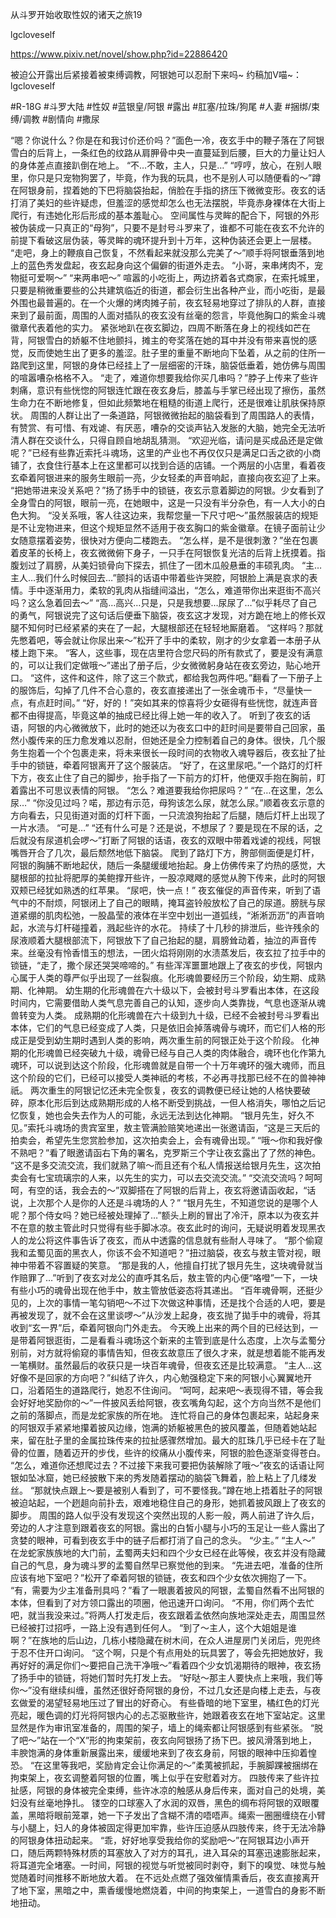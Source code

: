 从斗罗开始收取性奴的诸天之旅19

lgcloveself

https://www.pixiv.net/novel/show.php?id=22886420

被迫公开露出后紧接着被束缚调教，阿银她可以忍耐下来吗~
约稿加V喵~：lgcloveself

#R-18G
#斗罗大陆
#性奴
#蓝银皇/阿银
#露出
#肛塞/拉珠/狗尾
#人妻
#捆绑/束缚/调教
#剧情向
#撒尿


“嗯？你说什么？你是在和我讨价还价吗？”面色一冷，夜玄手中的鞭子落在了阿银雪白的后背上，一条红色的纹路从肩胛骨中央一直蔓延到后腰，巨大的力量让妇人的身体差点直接趴倒在地上。
“不…不敢，主人，只是…”
“哼哼，放心，在别人眼里，你只是只宠物狗罢了，毕竟，作为我的玩具，也不是别人可以随便看的～”蹲在阿银身前，捏着她的下巴将脑袋抬起，俏脸在手指的挤压下微微变形。夜玄的话打消了美妇的些许疑虑，但羞涩的感觉却怎么也无法摆脱，毕竟赤身裸体在大街上爬行，有违她化形后形成的基本羞耻心。
空间属性与灵眸的配合下，阿银的外形被伪装成一只真正的“母狗”，只要不是封号斗罗来了，谁都不可能在夜玄不允许的前提下看破这层伪装，等灵眸的魂环提升到十万年，这种伪装还会更上一层楼。
“走吧，身上的鞭痕自己恢复，不然看起来就没那么完美了～”顺手将阿银垂落到地上的蓝色秀发盘起，夜玄起身向这个偏僻的街道外走去。
“小哥，来串烤肉不，宠物挺可爱啊～”
“来两串吧～”
喧嚣的小吃街上，两边挤着各式商家，在索托城里，只要是稍微重要些的公共建筑临近的街道，都会衍生出各种产业，而小吃街，是最外围也最普遍的。在一个火爆的烤肉摊子前，夜玄轻易地穿过了排队的人群，直接来到了最前面，周围的人面对插队的夜玄没有丝毫的怨言，毕竟他胸口的紫金斗魂徽章代表着他的实力。
紧张地趴在夜玄脚边，四周不断落在身上的视线如芒在背，阿银雪白的娇躯不住地颤抖，摊主的夸奖落在她的耳中并没有带来喜悦的感觉，反而使她生出了更多的羞涩。肚子里的重量不断地向下坠着，从之前的住所一路爬到这里，阿银的身体已经挂上了一层细密的汗珠，脑袋低垂着，她仿佛与周围的喧嚣嘈杂格格不入。
“走了，难道你想要我给你买几串吗？”脖子上传来了些许刺痛，意识有些恍惚的阿银连忙跟在夜玄身后，膝盖与手掌已经出现了擦伤，虽然生命力在不断地修复，但如此频繁地在粗糙的街道上爬行，还是很难让肌肤保持原状。
周围的人群让出了一条道路，阿银微微抬起的脑袋看到了周围路人的表情，有赞赏、有可惜、有戏谑、有厌恶，嘈杂的交谈声钻入发胀的大脑，她完全无法听清人群在交谈什么，只得自顾自地胡乱猜测。
“欢迎光临，请问是买成品还是定做呢？”已经有些靠近索托斗魂场，这里的产业也不再仅仅只是满足口舌之欲的小商铺了，衣食住行基本上在这里都可以找到合适的店铺。一个两层的小店里，看着夜玄牵着阿银进来的服务生眼前一亮，少女轻柔的声音响起，直接向夜玄迎了上来。
“把她带进来没关系吧？”扬了扬手中的锁链，夜玄示意着脚边的阿银。少女看到了全身雪白的阿银，眼前一亮，在她眼中，这是一只没有半分杂色，有一人大小的白色大狗。
“没关系哦，客人往这边来，我帮您量一下尺寸吧～”虽然服装店的规矩是不让宠物进来，但这个规矩显然不适用于夜玄胸口的紫金徽章。在镜子面前让少女随意摆着姿势，很快对方便向二楼跑去。
“怎么样，是不是很刺激？”坐在包裹着皮革的长椅上，夜玄微微俯下身子，一只手在阿银恢复光洁的后背上抚摸着。指腹划过了肩膀，从美妇锁骨向下探去，抓住了一团木瓜般悬垂的丰硕乳肉。
“主…主人…我们什么时候回去…”颤抖的话语中带着些许哭腔，阿银脸上满是哀求的表情。手中逐渐用力，柔软的乳肉从指缝间溢出，“怎么，难道带你出来逛街不高兴吗？这么急着回去～”
“高…高兴…只是，只是我想要…尿尿了…”似乎耗尽了自己的勇气，阿银说完了这句话后便垂下脑袋，夜玄这才发现，对方跪在地上的修长双腿不知何时已经紧紧的夹在了一起，大腿根部还在轻轻地厮磨着。
“这样吗？那就先憋着吧，等会就让你尿出来～”松开了手中的柔软，刚才的少女拿着一本册子从楼上跑下来。
“客人，这些事，现在店里符合您尺码的所有款式了，要是没有满意的，可以让我们定做哦～”递出了册子后，少女微微躬身站在夜玄旁边，贴心地开口。
“这件，这件和这件，除了这三个款式，都给我包两件吧。”翻看了一下册子上的服饰后，勾掉了几件不合心意的，夜玄直接递出了一张金魂币卡，“尽量快一点，有点赶时间。”
“好，好的！”突如其来的惊喜将少女砸得有些恍惚，就连声音都不由得提高，毕竟这单的抽成已经比得上她一年的收入了。
听到了夜玄的话语，阿银的内心微微放下，此时的她还以为夜玄口中的赶时间是要带自己回家，虽然小腹传来的压力愈发难以忍耐，但她还是全力控制着自己的身体。很快，几个服务生抱着一个个包裹走来，将未来很长一段时间的衣物收入魂导器后，夜玄扯了扯手中的锁链，牵着阿银离开了这个服装店。
“好了，在这里尿吧。”一个路灯的灯杆下方，夜玄止住了自己的脚步，抬手指了一下前方的灯杆，他便双手抱在胸前，盯着露出不可思议表情的阿银。
“怎么？难道要我给你把尿吗？”
“在…在这里，怎么尿…”
“你没见过吗？喏，那边有示范，母狗该怎么尿，就怎么尿。”顺着夜玄示意的方向看去，只见街道对面的灯杆下面，一只流浪狗抬起了后腿，随后灯杆上出现了一片水渍。
“可是…”
“还有什么可是？还是说，不想尿了？要是现在不尿的话，之后就没有尿道机会啰～”打断了阿银的话语，夜玄的双眼中带着戏谑的视线，阿银嘴唇开合了几次，最后颓然地低下脑袋。
爬到了路灯下方，胯部侧面便是灯杆，阿银的胸脯不断地起伏，随后一条腿缓缓地抬起。身上仿佛传来了灼热的感觉，大腿根部的拉扯将肥厚的美鲍撑开些许，一股凉飕飕的感觉从胯下传来，此时的阿银双颊已经犹如熟透的红苹果。
“尿吧，快一点！”
夜玄催促的声音传来，听到了语气中的不耐烦，阿银闭上了自己的眼睛，掩耳盗铃般放松了自己的尿道。膀胱与尿道紧绷的肌肉松弛，一股晶莹的液体在半空中划出一道弧线，“淅淅沥沥”的声音响起，水流与灯杆碰撞着，溅起些许的水花。
持续了十几秒的排泄后，些许残余的尿液顺着大腿根部流下，阿银放下了自己抬起的腿，肩膀耸动着，抽泣的声音传来。丝毫没有怜香惜玉的想法，一团火焰将刚刚的水渍蒸发后，夜玄拉了拉手中的锁链，“走了，撒个尿还哭哭啼啼的。”
有些浑浑噩噩地跟上了夜玄的步伐，阿银内心属于人类的尊严似乎出现了一丝裂痕。化形魂兽要经历三个阶段，幼生期、成熟期、化神期。
幼生期的化形魂兽在六十级以下，会被封号斗罗看出本体，在这段时间内，它需要借助人类气息完善自己的认知，逐步向人类靠拢，气息也逐渐从魂兽转变为人类。
成熟期的化形魂兽在六十级到九十级，已经不会被封号斗罗看出本体，它们的气息已经变成了人类，只是依旧会掉落魂骨与魂环，而它们人格的形成正是受到幼生期时遇到人类的影响，两次重生前的阿银正处于这个阶段。
化神期的化形魂兽已经突破九十级，魂骨已经与自己人类的肉体融合，魂环也化作第九魂环，可以说到达这个阶段，化形魂兽就是自带一个十万年魂环的强大魂师，而且这个阶段的它们，已经可以接受人类神祇的考核，不必再寻找那已经不在的兽神神祇。
两次重生的阿银记忆还未完全恢复，夜玄的调教便已经让她的人格快要破碎，原本化形后到达成熟期形成的人格不断受到挑战，一但人格消失，哪怕之后记忆恢复，她也会失去作为人的可能，永远无法到达化神期。
“银月先生，好久不见。”索托斗魂场的贵宾室里，敖主管满脸赔笑地递出一张邀请函，“这是三天后的拍卖会，希望先生您赏脸参加，这次拍卖会上，会有魂骨出现。”
“哦～你和我好像不熟吧？”看了眼邀请函右下角的署名，克罗斯三个字让夜玄露出了了然的神色。
“这不是多交流交流，我们就熟了嘛～而且还有个私人情报送给银月先生，这次拍卖会有七宝琉璃宗的人来，以先生的实力，可以去交流交流。”
“交流交流吗？呵呵呵，有空的话，我会去的～”双脚搭在了阿银的后背上，夜玄将邀请函收起，“话说，上次那个人是你的人还是斗魂场的人？”
“银月先生，不知道您说的是哪个人呢？那个侍女吗？她已经被处理掉了…”额头上刷的冒出了冷汗，原本以为夜玄并不在意的敖主管此时只觉得有些手脚冰凉。夜玄此时的询问，无疑说明着发现黑衣人的龙公将这件事告诉了夜玄，而从中透露的信息就有些耐人寻味了。
“那个偷窥我和孟蜀见面的黑衣人，你该不会不知道吧？”扭过脑袋，夜玄与敖主管对视，眼神中带着不容置疑的笑意。
“那是我的人，他擅自打扰了银月先生，这块魂骨就当作赔罪了…”听到了夜玄对龙公的直呼其名后，敖主管的内心便“咯噔”一下，一块有些小巧的魂骨出现在他手中，敖主管放低姿态将其递出。
“百年魂骨啊，还挺少见的，上次的事情一笔勾销吧～不过下次做这种事情，还是找个合适的人吧，要是再被发现了，就不会在这里谈啰～”从沙发上起身，夜玄抛了拋手中的魂骨，将其收到“玄一界”后，牵着阿银向门外走去。
今天晚上出来的两个目的已经达到，一是带着阿银逛街，二是看看斗魂场这个新来的主管到底是什么态度，上次与孟蜀分别前，对方就将偷窥的事情告知，但夜玄故意压了很久才来，就是想着能不能再发一笔横财。虽然最后的收获只是一块百年魂骨，但夜玄还是比较满意。
“主人…这好像不是回家的方向吧？”纠结了许久，内心勉强稳定下来的阿银小心翼翼地开口，沿着陌生的道路爬行，她忍不住询问。
“呵呵，起来吧～表现得不错，等会我会好好地奖励你的～”一件披风丢给阿银，夜玄嘴角勾起，这个方向当然不是他们之前的落脚点，而是龙蛇家族的所在地。
连忙将自己的身体包裹起来，站起身来的阿银双手紧紧地攥着披风边缘，饱满的娇躯被黑色的披风覆盖，但随着她站起来，留在肚子里的金属拉珠传来的拉扯感骤然增加。最大的肛珠几乎已经卡在了耻骨的位置，随着迈开的步伐，些许的绞痛从小腹传来，阿银的脸色逐渐变得苍白。
“怎么，难道你还想爬过去？不过接下来我可要把伪装解除了哦～”夜玄的话语让阿银如坠冰窟，她已经披散下来的秀发随着摆动的脑袋飞舞着，脸上粘上了几缕发丝。
“那就快点跟上～要是被别人看到了，可不要怪我。”蹲在地上捂着肚子的阿银被迫站起，一个趔趄向前扑去，艰难地稳住自己的身形，她抓着披风跟上了夜玄的脚步。
周围的路人似乎没有发现这个突然出现的人影一般，两人前进了许久后，旁边的人才注意到跟着夜玄的阿银。露出的白皙小腿与小巧的玉足让一些人露出了贪婪的眼神，可看到夜玄手中的链子后都打消了自己的念头。
“少主。”
“主人～”
在龙蛇家族族地的大门前，孟蜀两夫妇和四个少女已经在此等候，夜玄并没有隐藏自己的气息，身为魂斗罗的孟蜀自然早已察觉他的到来。
“先进去吧，准备的住所应该有地下室吧？”松开了牵着阿银的锁链，夜玄和四个少女依次拥抱了一下。
“有，需要为少主准备刑具吗？”看了一眼裹着披风的阿银，孟蜀自然看不出阿银的本体，但看到了对方领口露出的项圈，他迅速开口询问。
“不用，你们两个去忙吧，就当我没来过。”将两人打发走后，夜玄跟着孟依然向族地深处走去，周围显然已经被打过招呼，一路上没有遇到任何人。
“到了～主人，这个大姐姐是谁啊？”在族地的后山边，几栋小楼隐藏在树木间，在众人进屋房门关闭后，兜兜终于忍不住开口询问。
“这个啊，只是个有点用处的玩具罢了，等会先把她放好，我再好好的满足你们～要把自己洗干净哦～”看着四个少女饥渴期待的眼神，夜玄扬了扬手中的锁链，将她们暂时先打发上去。
“好哒～那主人要快点上来哦，我们等你～”没有继续纠缠，虽然还很好奇阿银的身份，不过几女还是向楼上走去，与夜玄做爱的渴望轻易地压过了冒出的好奇心。
有些昏暗的地下室里，橘红色的灯光亮起，暖色调的灯光将阿银内心的忐忑驱散些许，她跟着夜玄在地下室站定。这里显然是作为审讯室准备的，周围的架子，墙上的绳索都让阿银感到有些紧张。
“脱了吧～”站在一个“X”形的拘束架前，夜玄向阿银扬了扬下巴。披风滑落到地上，丰腴饱满的身体重新展露出来，缓缓地来到了夜玄身前，阿银的眼神中压抑着惶恐。
“在这里等我吧，奖励肯定会让你满足的～”柔荑被抓起，手腕脚踝被捆绑在拘束架上，夜玄调整着阿银的位置，嘴上似乎在安慰着对方。
四肢传来了些许拉扯感，阿银的身体被完全束缚，些许冰凉的触感从身后传来，面对自己的处境，美妇没有丝毫地挣扎。
镂空的口球塞入了水润的双唇，黑色的绸布将阿银的双眼覆盖，黑暗将眼前笼罩，她一下子发出了含糊不清的唔唔声。绳索一圈圈缠绕在小臂与小腿上，妇人的身体被固定得更加牢靠，些许压迫感从四肢传来，终于无法冷静的阿银身体扭动起来。
“乖，好好地享受我给你的奖励吧～”在阿银耳边小声开口，随后两颗特殊材质的耳塞放入了对方的耳孔，进入耳朵的耳塞迅速膨胀起来，将耳道完全堵塞。一时间，阿银的视觉与听觉被同时剥夺，剩下的嗅觉、味觉与触觉随着时间推移不断地放大着。
在不远处点燃了强效催情熏香后，夜玄直接离开了地下室，黑暗之中，熏香缓慢地燃烧着，中间的拘束架上，一道雪白的身影不断地扭动。

